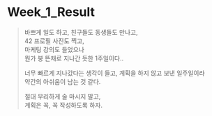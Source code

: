 

# Week_1_Result



> 바쁘게 일도 하고, 친구들도 동생들도 만나고,  
> 42 프로필 사진도 찍고,  
> 마케팅 강의도 들었으나  
> 뭔가 붕 뜬채로 지나간 듯한 1주일이다..  
>
> 너무 빠르게 지나갔다는 생각이 들고, 계획을 하지 않고 보낸 일주일이라  
> 약간의 아쉬움이 남는 것 같다.  
>
> 절대 무리하게 술 마시지 말고,  
> 계획은 꼭, 꼭 작성하도록 하자. 